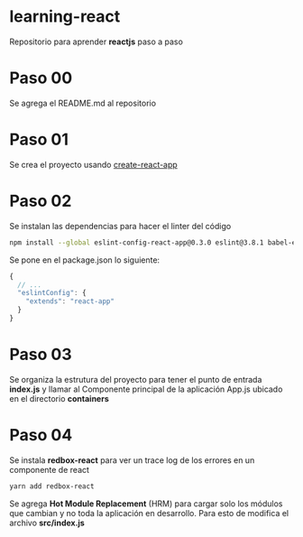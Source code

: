 # learning-react

Repositorio para aprender **reactjs** paso a paso

# Paso 00

Se agrega el README.md al repositorio

# Paso 01

Se crea el proyecto usando [create-react-app](https://github.com/facebookincubator/create-react-app)

# Paso 02

Se instalan las dependencias para hacer el linter del código

```bash
npm install --global eslint-config-react-app@0.3.0 eslint@3.8.1 babel-eslint@7.0.0 eslint-plugin-react@6.4.1 eslint-plugin-import@2.0.1 eslint-plugin-jsx-a11y@2.2.3 eslint-plugin-flowtype@2.21.0
```

Se pone en el package.json lo siguiente:

```js
{
  // ...
  "eslintConfig": {
    "extends": "react-app"
  }
}
```

# Paso 03

Se organiza la estrutura del proyecto para tener el punto de entrada **index.js** y llamar
al Componente principal de la aplicación App.js ubicado en el directorio **containers**

# Paso 04

Se instala **redbox-react** para ver un trace log de los errores en un componente de react

```bash
yarn add redbox-react
```

Se agrega  **Hot Module Replacement** (HRM) para cargar solo los módulos que cambian y no toda la aplicación
en desarrollo. Para esto de modifica el archivo **src/index.js**


